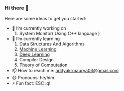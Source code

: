### Hi there 👋

<!--
**adityakrmaurya/adityakrmaurya** is a ✨ _special_ ✨ repository because its `README.md` (this file) appears on your GitHub profile.


- 👯 I’m looking to collaborate on ...
- 🤔 I’m looking for help with ...
- 💬 Ask me about

-->

Here are some ideas to get you started:

- 🔭 I’m currently working on 
    1. System Monitor( Using C++ language )
- 🌱 I’m currently learning
    1. Data Structures And Algorithms
    2. [Machine Learning](https://www.coursera.org/learn/machine-learning/)
    3. [Deep Learning](https://www.coursera.org/specializations/deep-learning)
    4. Compiler Design
    5. Theory of Computation 
- 📫 How to reach me: adityakrmaurya03@gmail.com
- 😄 Pronouns: he/him
- ⚡ Fun fact: ESC :q!

